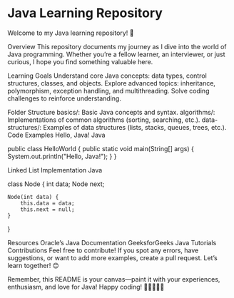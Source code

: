 # Java Learning Repository
Welcome to my Java learning repository! 🚀

Overview
This repository documents my journey as I dive into the world of Java programming. Whether you’re a fellow learner, an interviewer, or just curious, I hope you find something valuable here.

Learning Goals
Understand core Java concepts: data types, control structures, classes, and objects.
Explore advanced topics: inheritance, polymorphism, exception handling, and multithreading.
Solve coding challenges to reinforce understanding.


Folder Structure
basics/: Basic Java concepts and syntax.
algorithms/: Implementations of common algorithms (sorting, searching, etc.).
data-structures/: Examples of data structures (lists, stacks, queues, trees, etc.).
Code Examples
Hello, Java!
Java

public class HelloWorld {
    public static void main(String[] args) {
        System.out.println("Hello, Java!");
    }
}

Linked List Implementation
Java

class Node {
    int data;
    Node next;

    Node(int data) {
        this.data = data;
        this.next = null;
    }
}


Resources
Oracle’s Java Documentation
GeeksforGeeks Java Tutorials
Contributions
Feel free to contribute! If you spot any errors, have suggestions, or want to add more examples, create a pull request. Let’s learn together! 😊

Remember, this README is your canvas—paint it with your experiences, enthusiasm, and love for Java! Happy coding! 🎉👩‍💻👨‍💻

